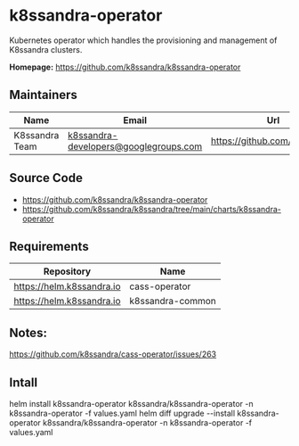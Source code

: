 # k8ssandra-operator

Kubernetes operator which handles the provisioning and management of K8ssandra clusters.

**Homepage:** <https://github.com/k8ssandra/k8ssandra-operator>

## Maintainers

| Name | Email | Url |
| ---- | ------ | --- |
| K8ssandra Team | k8ssandra-developers@googlegroups.com | https://github.com/k8ssandra |

## Source Code

* <https://github.com/k8ssandra/k8ssandra-operator>
* <https://github.com/k8ssandra/k8ssandra/tree/main/charts/k8ssandra-operator>

## Requirements

| Repository | Name |
|------------|------|
| https://helm.k8ssandra.io | cass-operator |
| https://helm.k8ssandra.io | k8ssandra-common |

## Notes:
https://github.com/k8ssandra/cass-operator/issues/263

## Intall

helm install k8ssandra-operator k8ssandra/k8ssandra-operator -n k8ssandra-operator -f values.yaml
helm diff upgrade --install k8ssandra-operator k8ssandra/k8ssandra-operator -n k8ssandra-operator -f values.yaml

